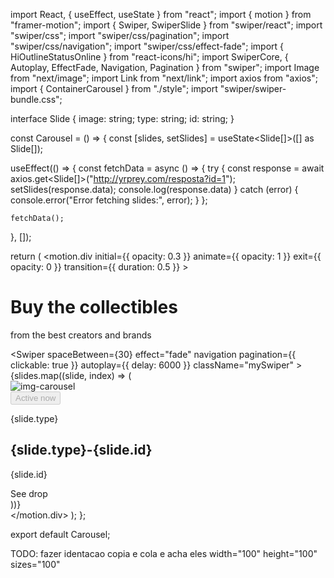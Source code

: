 import React, { useEffect, useState } from "react";
import { motion } from "framer-motion";
import { Swiper, SwiperSlide } from "swiper/react";
import "swiper/css";
import "swiper/css/pagination";
import "swiper/css/navigation";
import "swiper/css/effect-fade";
import { HiOutlineStatusOnline } from "react-icons/hi";
import SwiperCore, { Autoplay, EffectFade, Navigation, Pagination } from "swiper";
import Image from "next/image";
import Link from "next/link";
import axios from "axios";
import { ContainerCarousel } from "./style";
import "swiper/swiper-bundle.css";

interface Slide {
  image: string;
  type: string;
  id: string;
}

const Carousel = () => {
  const [slides, setSlides] = useState<Slide[]>([] as Slide[]);

  useEffect(() => {
    const fetchData = async () => {
      try {
        const response = await axios.get<Slide[]>("http://yrprey.com/resposta?id=1");
        setSlides(response.data);
        console.log(response.data)
      } catch (error) {
        console.error("Error fetching slides:", error);
      }
    };

    fetchData();
  }, []);

  return (
    <motion.div
      initial={{ opacity: 0.3 }}
      animate={{ opacity: 1 }}
      exit={{ opacity: 0 }}
      transition={{ duration: 0.5 }}
    >
      <ContainerCarousel>
        <div className="content">
          <div className="content-text">
            <h1 className="content-title">Buy the collectibles</h1>
            <p className="content-details">from the best creators and brands</p>
          </div>
          <Swiper
            spaceBetween={30}
            effect="fade"
            navigation
            pagination={{ clickable: true }}
            autoplay={{ delay: 6000 }}
            className="mySwiper"
          >
            {slides.map((slide, index) => (
              <SwiperSlide key={index}>
                <div className="container-carousel">
                  <Image
                    className="img-carousel"
                    src={slide.image}
                    width={1000}
                    height={1000}
                    alt="img-carousel"
                  />
                  <div className="content-carousel">
                    <button className="carousel-status" disabled>
                      <HiOutlineStatusOnline className="icon" />
                      Active now
                    </button>
                    <p className="carousel-date">{slide.type}</p>
                    <h2 className="carousel-title">
                      {slide.type}-{slide.id}
                    </h2>
                    <p className="carousel-details">{slide.id}</p>
                    <Link href={slide.image} className="carousel-button">
                      See drop
                    </Link>
                  </div>
                </div>
              </SwiperSlide>
            ))}
          </Swiper>
        </div>
      </ContainerCarousel>
    </motion.div>
  );
};

export default Carousel;

TODO: fazer identacao copia e cola e acha eles
 width="100"
            height="100"
            sizes="100"